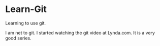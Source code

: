 # Learn-Git
Learning to use git.


I am net to git. I started watching the git video at Lynda.com. 
It is a very good series.
